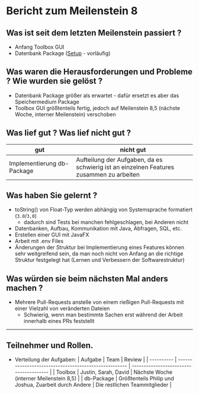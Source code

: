 # Bericht zum Meilenstein 8

## Was ist seit dem letzten Meilenstein passiert ?
- Anfang Toolbox GUI
- Datenbank Package ([Setup](https://weichware10.github.io/dokumente/setup.html) - vorläufig)

## Was waren die Herausforderungen und Probleme ? Wie wurden sie gelöst ?
- Datenbank Package größer als erwartet - dafür ersetzt es aber das Speichermedium Package
- Toolbox GUI größtenteils fertig, jedoch auf Meilenstein 8,5 (nächste Woche, interner Meilenstein) verschoben

## Was lief gut ? Was lief nicht gut ?
| gut                        | nicht gut                                                                               |
| -------------------------- | --------------------------------------------------------------------------------------- |
| Implementierung db-Package | Aufteilung der Aufgaben, da es schwierig ist an einzelnen Features zusammen zu arbeiten |

## Was haben Sie gelernt ?
- toString() von Float-Typ werden abhängig von Systemsprache formatiert (`3.0`/`3,0`)
    - dadurch sind Tests bei manchen fehlgeschlagen, bei Anderen nicht
- Datenbanken, Aufbau, Kommunikation mit Java, Abfragen, SQL, etc.
- Erstellen einer GUI mit JavaFX
- Arbeit mit .env Files
- Änderungen der Struktur bei Implementierung eines Features können sehr weitgreifend sein, da man noch nicht von Anfang an die richtige Struktur festgelegt hat (Lernen und Verbessern der Softwarestruktur)

## Was würden sie beim nächsten Mal anders machen ?
- Mehrere Pull-Requests anstelle von einem rießigen Pull-Requests mit einer Vielzahl von veränderten Dateien
    - Schwierig, wenn man bestimmte Sachen erst während der Arbeit innerhalb eines PRs feststellt

---
## Teilnehmer und Rollen.

- Verteilung der Aufgaben:
    | Aufgabe    | Team                                                  | Review                                  |
    | ---------- | ----------------------------------------------------- | --------------------------------------- |
    | Toolbox    | Justin, Sarah, David                                  | Nächste Woche (interner Meilenstein 8,5) |
    | db-Package | Größtenteils Philip und Joshua, Zuarbeit durch Andere | Die restlichen Teammitglieder                               |
